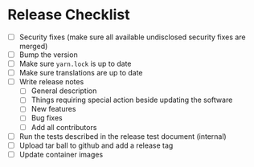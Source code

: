 # Release Checklist

- [ ] Security fixes (make sure all available undisclosed security fixes are merged)
- [ ] Bump the version
- [ ] Make sure `yarn.lock` is up to date
- [ ] Make sure translations are up to date
- [ ] Write release notes
  - [ ] General description
  - [ ] Things requiring special action beside updating the software
  - [ ] New features
  - [ ] Bug fixes
  - [ ] Add all contributors
- [ ] Run the tests described in the release test document (internal)
- [ ] Upload tar ball to github and add a release tag
- [ ] Update container images
